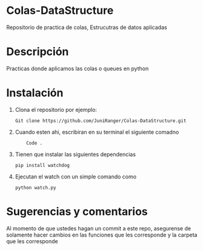# Colas-DataStructure
Repositorio de practica de colas, Estrucutras de datos aplicadas

# Descripción
Practicas donde aplicamos las colas o queues en python

# Instalación
1. Clona el repositorio por ejemplo: 
    ```pwsh
    Git clone https://github.com/JuniRanger/Colas-DataStructure.git

2. Cuando esten ahi, escribiran en su terminal el siguiente comadno
    ```pwsh
        Code .

3. Tienen que instalar las siguientes dependencias
    ```pwsh
    pip install watchdog

4. Ejecutan el watch con un simple comando como
    ```pwsh
    python watch.py

# Sugerencias y comentarios

Al momento de que ustedes hagan un commit a este repo, asegurense de solamente hacer cambios en las funciones que les corresponde y la carpeta que les corresponde
